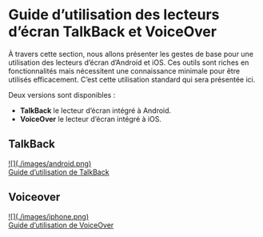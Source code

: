 # Guide d’utilisation des lecteurs d’écran <span lang="en">TalkBack</span> et <span lang="en">VoiceOver</span>

<script>$(document).ready(function () {
    setBreadcrumb([{"label":"iOS", "url": "./criteria-ios.html"},
        {"label":"VoiceOver"}
	]);
    addSubMenu([
        {"label":"Critères de conception","url":"criteria-ios-conception.html"}, 
        {"label":"Aide au développement","url":"criteria-ios-dev.html"},
        {"label":"VoiceOver","url":"lecteur-ecran-voiceover.html", "expanded": true},
        {"label":"WWDC","url":"criteria-ios-wwdc.html"}
    ]);
});</script>

<span data-menuitem="criteria-ios"></span>


À travers cette section, nous allons présenter les gestes de base pour une utilisation des lecteurs d’écran d’Android et iOS. Ces outils sont riches en fonctionnalités mais nécessitent une connaissance minimale pour être utilisés efficacement. C’est cette utilisation standard qui sera présentée ici.

Deux versions sont disponibles&nbsp;:
- **<span lang="en">TalkBack</span>** le lecteur d’écran intégré à Android.
- **<span lang="en">VoiceOver</span>**  le lecteur d’écran intégré à iOS.

<div class="mobileImg col-xs-12 col-md-6 col-lg-4">
    <h2 class="sr-only"><span lang="en">TalkBack</span></h2>          
    <a href="./screen-reader-talkback.html" class="btn btn-info">
        ![](./images/android.png)
        <div>Guide d’utilisation de <span lang="en">TalkBack</span></div>
    </a>
</div>
<div class="mobileImg col-xs-12 col-md-6 col-lg-4">
    <h2 class="sr-only">Voiceover</h2>          
    <a href="./lecteur-ecran-voiceover.html" class="btn btn-info">
        ![](./images/iphone.png)
        <div>Guide d’utilisation de <span lang="en">VoiceOver</span></div>
    </a>
</div>      
      
<!--  This file is part of a11y-guidelines | Our vision of mobile & web accessibility guidelines and best practices, with valid/invalid examples.
 Copyright (C) 2016  Orange SA
 See the Creative Commons Legal Code Attribution-ShareAlike 3.0 Unported License for more details (LICENSE file). -->